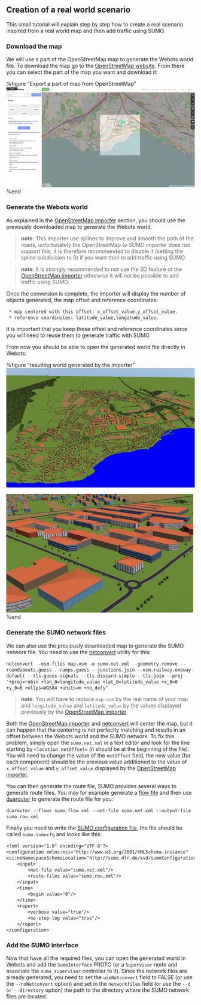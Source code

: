 ## Creation of a real world scenario

This small tutorial will explain step by step how to create a real scenario inspired from a real world map and then add traffic using SUMO.

### Download the map

We will use a part of the OpenStreetMap map to generate the Webots world file. To download the map go to the [OpenStreetMap website](https://www.openstreetmap.org/export). From there you can select the part of the map you want and download it:

%figure "Export a part of map from OpenStreetMap"
![osm_export.png](images/osm_export.png)
%end

### Generate the Webots world

As explained in the [OpenStreetMap importer](openstreetmap-importer.md) section, you should use the previously downloaded map to generate the Webots world.

> **note**:
This importer use splines to improve and smooth the path of the roads, unfortunately the OpenStreetMap to SUMO importer does not support this, it is therefore recommended to disable it (setting the spline subdivision to 0) if you want then to add traffic using SUMO.

> **note**:
It is strongly recommended to not use the 3D feature of the [OpenStreetMap importer](openstreetmap-importer.md) otherwise it will not be possible to add traffic using SUMO.

Once the conversion is complete, the importer will display the number of objects generated, the map offset and reference coordinates:
```
 * map centered with this offset: x_offset_value,y_offset_value.
 * reference coordinates: latitude_value,longitude_value.
```
It is important that you keep these offset and reference coordinates since you will need to reuse them to generate traffic with SUMO.

From now you should be able to open the generated world file directly in Webots:

%figure "resulting world generated by the importer"
![osm_tutorial_import1.png](images/osm_tutorial_import1.png)

![osm_tutorial_import2.png](images/osm_tutorial_import2.png)
%end


### Generate the SUMO network files

We can also use the previously downloaded map to generate the SUMO network file. You need to use the [netconvert](http://sumo.dlr.de/wiki/NETCONVERT) utility for this:
```
netconvert --osm-files map.osm -o sumo.net.xml --geometry.remove --roundabouts.guess --ramps.guess --junctions.join --osm.railway.oneway-default --tls.guess-signals --tls.discard-simple --tls.join --proj "+proj=robin +lon_0=longitude_value +lat_0=latitude_value +x_0=0 +y_0=0 +ellps=WGS84 +units=m +no_defs"
```

> **note**:
You will have to replace `map.osm` by the real name of your map and `longitude_value` and `latitude_value` by the values displayed previously by the [OpenStreetMap importer](openstreetmap-importer.md).

Both the [OpenStreetMap importer](openstreetmap-importer.md) and [netconvert](http://sumo.dlr.de/wiki/NETCONVERT) will center the map, but it can happen that the centering is not perfectly matching and results in an offset between the Webots world and the SUMO network. To fix this problem, simply open the `sumo.net.xml` in a text editor and look for the line starting by `<location netOffset=` (it should be at the beginning of the file). You will need to change the value of the `netOffset` field, the new value (for each component) should be the previous value additioned to the value of `x_offset_value` and `y_offset_value` displayed by the [OpenStreetMap importer](openstreetmap-importer.md).

You can then generate the route file, SUMO provides several ways to generate route files. You may for example generate a [flow file](http://sumo.dlr.de/wiki/Definition_of_Vehicles,_Vehicle_Types,_and_Routes) and then use [duarouter](http://sumo.dlr.de/wiki/DUAROUTER) to generate the route file for you:
```
duarouter --flows sumo.flow.xml --net-file sumo.net.xml --output-file sumo.rou.xml
```

Finally you need to write the [SUMO configuration file](http://sumo.dlr.de/wiki/SUMO-GUI#Configuration_Files), the file should be called `sumo.sumocfg` and looks like this:
```
<?xml version="1.0" encoding="UTF-8"?>
<configuration xmlns:xsi="http://www.w3.org/2001/XMLSchema-instance" xsi:noNamespaceSchemaLocation="http://sumo.dlr.de/xsd/sumoConfiguration.xsd">
    <input>
        <net-file value="sumo.net.xml"/>
        <route-files value="sumo.rou.xml"/>
    </input>
    <time>
        <begin value="0"/>
    </time>
    <report>
        <verbose value="true"/>
        <no-step-log value="true"/>
    </report>
</configuration>
```

### Add the SUMO interface

Now that have all the required files, you can open the generated world in Webots and add the `SumoInterface` PROTO (or a `Supervisor` node and associate the `sumo_supervisor` controller to it). Since the network files are already generated, you need to set the `useNetconvert` field to FALSE (or use the `--noNetconvert` option) and set in the `networkfiles` field (or use the `--d or --directory` option) the path to the directory where the SUMO network files are located.


